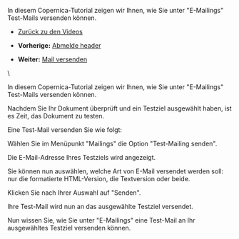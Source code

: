In diesem Copernica-Tutorial zeigen wir Ihnen, wie Sie unter
"E-Mailings" Test-Mails versenden können.

-   [Zurück zu den
    Videos](http://www.copernica.com/de/support/videos "Video's")

-   **Vorherige:** [Abmelde
    header](https://www.copernica.com/de/support/videos/e-mailings-test-mail-versenden "Abmelde header")
-   **Weiter:** [Mail
    versenden](https://www.copernica.com/de/support/videos/e-mailings-mail-versenden "Mail versenden")

\

In diesem Copernica-Tutorial zeigen wir Ihnen, wie Sie unter
"E-Mailings" Test-Mails versenden können.

Nachdem Sie Ihr Dokument überprüft und ein Testziel ausgewählt haben,
ist es Zeit, das Dokument zu testen.

Eine Test-Mail versenden Sie wie folgt:

Wählen Sie im Menüpunkt "Mailings" die Option "Test-Mailing senden".

Die E-Mail-Adresse Ihres Testziels wird angezeigt.

Sie können nun auswählen, welche Art von E-Mail versendet werden soll:
nur die formatierte HTML-Version, die Textversion oder beide.

Klicken Sie nach Ihrer Auswahl auf "Senden".

Ihre Test-Mail wird nun an das ausgewählte Testziel versendet.

Nun wissen Sie, wie Sie unter "E-Mailings" eine Test-Mail an Ihr
ausgewähltes Testziel versenden können.
